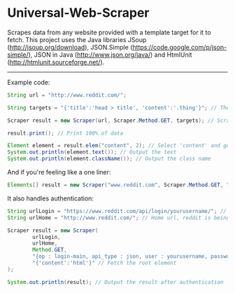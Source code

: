 # Universal-Web-Scraper
Scrapes data from any website provided with a template target for it to fetch.
This project uses the Java libraries JSoup (http://jsoup.org/download),  JSON.Simple (https://code.google.com/p/json-simple/), JSON in Java (http://www.json.org/java/) and HtmlUnit (http://htmlunit.sourceforge.net/).


----------

Example code:
``` Java
String url = "http://www.reddit.com/";

String targets = "{'title':'head > title', 'content':'.thing'}"; // These css selectors point to which elements to scrape

Scraper result = new Scraper(url, Scraper.Method.GET, targets); // Scrape the data

result.print(); // Print 100% of data

Element element = result.elem("content", 2); // Select 'content' and get 3rd element
System.out.println(element.text()); // Output the text
System.out.println(element.className()); // Output the class name
```

And if you're feeling like a one liner:
``` Java
Elements[] result = new Scraper("www.reddit.com", Scraper.Method.GET, "{'title':'head > title', 'content':'.thing'}").allElems();
```

It also handles authentication:
``` Java
String urlLogin = "https://www.reddit.com/api/login/yourusername/"; // This url is the actual login page which authenticates and returns the session cookies
String urlHome = "http://www.reddit.com/"; // Home url, reddit is being used as an example

Scraper result = new Scraper(
		urlLogin, 
		urlHome,
		Method.GET,
		"{op : login-main, api_type : json, user : yourusername, passwd : yourpassword}", // These are the headers required for the login process
		"{'content':'html'}" // Fetch the root element
);

System.out.println(result); // Output the result after authentication
```
